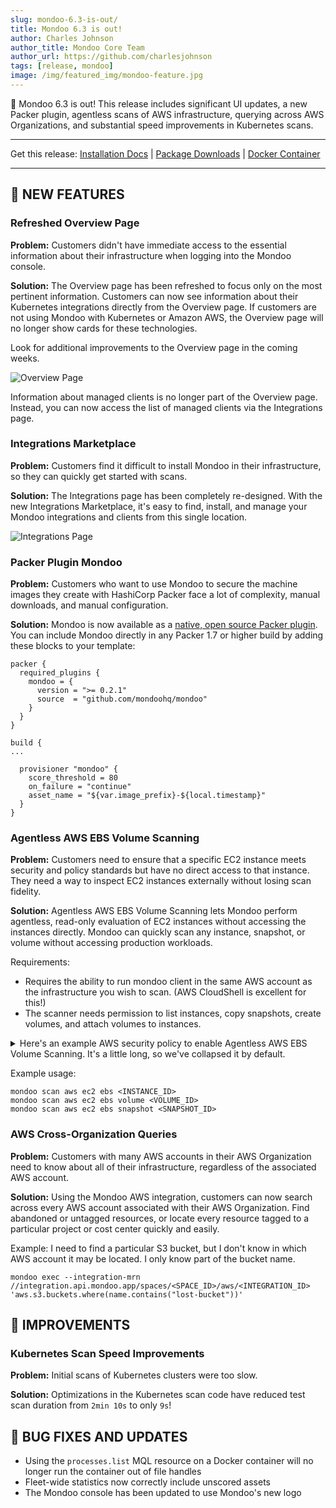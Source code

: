 ```yaml
---
slug: mondoo-6.3-is-out/
title: Mondoo 6.3 is out!
author: Charles Johnson
author_title: Mondoo Core Team
author_url: https://github.com/charlesjohnson
tags: [release, mondoo]
image: /img/featured_img/mondoo-feature.jpg
---
```


🥳 Mondoo 6.3 is out! This release includes significant UI updates, a new Packer plugin, agentless scans of AWS infrastructure, querying across AWS Organizations, and substantial speed improvements in Kubernetes scans.

---

Get this release: [Installation Docs](/cnspec/) | [Package Downloads](https://releases.mondoo.com/mondoo/) | [Docker Container](https://hub.docker.com/r/mondoo/client)

---

## 🎉 NEW FEATURES

### Refreshed Overview Page

**Problem:** Customers didn't have immediate access to the essential information about their infrastructure when logging into the Mondoo console.

**Solution:** The Overview page has been refreshed to focus only on the most pertinent information. Customers can now see information about their Kubernetes integrations directly from the Overview page. If customers are not using Mondoo with Kubernetes or Amazon AWS, the Overview page will no longer show cards for these technologies.

Look for additional improvements to the Overview page in the coming weeks.

![Overview Page](/img/releases/2022-06-23-mondoo-6.3-is-out/overview.jpg)

Information about managed clients is no longer part of the Overview page. Instead, you can now access the list of managed clients via the Integrations page.

### Integrations Marketplace

**Problem:** Customers find it difficult to install Mondoo in their infrastructure, so they can quickly get started with scans.

**Solution:** The Integrations page has been completely re-designed. With the new Integrations Marketplace, it's easy to find, install, and manage your Mondoo integrations and clients from this single location.

![Integrations Page](/img/releases/2022-06-23-mondoo-6.3-is-out/integrations.jpg)

### Packer Plugin Mondoo

**Problem:** Customers who want to use Mondoo to secure the machine images they create with HashiCorp Packer face a lot of complexity, manual downloads, and manual configuration.

**Solution:** Mondoo is now available as a [native, open source Packer plugin](https://github.com/mondoohq/packer-plugin-cnspec). You can include Mondoo directly in any Packer 1.7 or higher build by adding these blocks to your template:

```
packer {
  required_plugins {
    mondoo = {
      version = ">= 0.2.1"
      source  = "github.com/mondoohq/mondoo"
    }
  }
}
```

```
build {
...

  provisioner "mondoo" {
    score_threshold = 80
    on_failure = "continue"
    asset_name = "${var.image_prefix}-${local.timestamp}"
  }
}
```

### Agentless AWS EBS Volume Scanning

**Problem:** Customers need to ensure that a specific EC2 instance meets security and policy standards but have no direct access to that instance. They need a way to inspect EC2 instances externally without losing scan fidelity.

**Solution:** Agentless AWS EBS Volume Scanning lets Mondoo perform agentless, read-only evaluation of EC2 instances without accessing the instances directly. Mondoo can quickly scan any instance, snapshot, or volume without accessing production workloads.

Requirements:

- Requires the ability to run mondoo client in the same AWS account as the infrastructure you wish to scan. (AWS CloudShell is excellent for this!)
- The scanner needs permission to list instances, copy snapshots, create volumes, and attach volumes to instances.

<details>
  <summary>Here's an example AWS security policy to enable Agentless AWS EBS Volume Scanning. It's a little long, so we've collapsed it by default.</summary>

```json
{
  "Version": "2012-10-17",
  "Statement": [
    {
      "Condition": {
        "StringEquals": {
          "aws:ResourceTag/Created By": "Mondoo"
        }
      },
      "Action": [
        "ec2:AttachVolume",
        "ec2:DetachVolume",
        "ec2:DeleteVolume",
        "ec2:DeleteSnapshot"
      ],
      "Resource": "*",
      "Effect": "Allow"
    },
    {
      "Action": [
        "ec2:CreateSnapshot",
        "ec2:CreateVolume",
        "ec2:CopySnapshot",
        "ec2:CreateTags",
        "ec2:DescribeInstances",
        "ec2:DescribeVolumes",
        "ec2:DescribeSnapshots",
        "kms:Decrypt",
        "kms:ReEncryptTo",
        "kms:GenerateDataKeyWithoutPlaintext",
        "kms:DescribeKey",
        "kms:ReEncryptFrom"
      ],
      "Resource": "*",
      "Effect": "Allow"
    },
    {
      "Condition": {
        "Bool": {
          "kms:GrantIsForAWSResource": "true"
        }
      },
      "Action": "kms:CreateGrant",
      "Resource": "*",
      "Effect": "Allow"
    }
  ]
}
```

</details>

Example usage:

```
mondoo scan aws ec2 ebs <INSTANCE_ID>
mondoo scan aws ec2 ebs volume <VOLUME_ID>
mondoo scan aws ec2 ebs snapshot <SNAPSHOT_ID>
```

### AWS Cross-Organization Queries

**Problem:** Customers with many AWS accounts in their AWS Organization need to know about all of their infrastructure, regardless of the associated AWS account.

**Solution:** Using the Mondoo AWS integration, customers can now search across every AWS account associated with their AWS Organization. Find abandoned or untagged resources, or locate every resource tagged to a particular project or cost center quickly and easily.

Example: I need to find a particular S3 bucket, but I don't know in which AWS account it may be located. I only know part of the bucket name.

```
mondoo exec --integration-mrn //integration.api.mondoo.app/spaces/<SPACE_ID>/aws/<INTEGRATION_ID> 'aws.s3.buckets.where(name.contains("lost-bucket"))'
```

## 🧹 IMPROVEMENTS

### Kubernetes Scan Speed Improvements

**Problem:** Initial scans of Kubernetes clusters were too slow.

**Solution:** Optimizations in the Kubernetes scan code have reduced test scan duration from `2min 10s` to only `9s`!

## 🐛 BUG FIXES AND UPDATES

- Using the `processes.list` MQL resource on a Docker container will no longer run the container out of file handles
- Fleet-wide statistics now correctly include unscored assets
- The Mondoo console has been updated to use Mondoo's new logo
